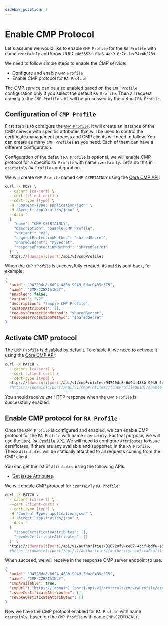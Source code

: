 ```yaml
---
sidebar_position: 7
---
```


# Enable CMP Protocol

Let's assume we would like to enable `CMP Profile` for the `RA Profile` with name `czertainly` and know UUID `e4d5552d-f1a6-4ac9-8c7c-7ec74c4b2739`.

We need to follow simple steps to enable the CMP service:
- Configure and enable `CMP Profile`
- Enable CMP protocol for `RA Profile`

The CMP service can be also enabled based on the `CMP Profile` configuration only if you select the default `RA Profile`. Then all request coming to the `CMP Profile` URL will be processed by the default `RA Profile`.

## Configuration of `CMP Profile`

First step is to configure the [`CMP Profile`](./cmp-profile.md). It will create an instance of the CMP service with specific attributes that will be used to control the certificate management process and CMP clients will need to follow. You can create as many `CMP Profiles` as you need. Each of them can have a different configuration.

Configuration of the default `RA Profile` is optional, we will enable CMP protocol for a specific `RA Profile` with name `czertainly`. Let's do this in `czertainly` `RA Profile` configuration.

We will create `CMP Profile` named `CMP-CZERTAINLY` using the [Core CMP API](/api/core-cmp/#operation/createCmpProfile):
```bash
curl -X POST \
  --cacert [ca-cert] \
  --cert [client-cert] \
  --cert-type [type] \
  -H "Content-Type: application/json" \
  -H "Accept: application/json" \
  --data '
  {
    "name": "CMP-CZERTAINLY",
    "description": "Sample CMP Profile",
    "variant": "v2",
    "requestProtectionMethod": "sharedSecret",
    "sharedSecret": "mySecret",
    "responseProtectionMethod": "sharedSecret"
  }' \
  https://[domain]:[port]/api/v1/cmpProfiles
```

When the `CMP Profile` is successfully created, its `uuid` is sent back, for example:
```json
{
  "uuid": "94720dc8-6d94-488b-9949-5dac0485c375",
  "name": "CMP-CZERTAINLY",
  "enabled": false,
  "variant": "v2",
  "description": "Sample CMP Profile",
  "customAttributes": [],
  "requestProtectionMethod": "sharedSecret",
  "responseProtectionMethod": "sharedSecret"
}
```

## Activate CMP protocol

The `CMP Profile` is disabled by default. To enable it, we need to activate it using the [Core CMP API](/api/core-cmp/#operation/editCmpProfile):
```bash
curl -X PATCH \
  --cacert [ca-cert] \
  --cert [client-cert] \
  --cert-type [type] \
  https://[domain]:[port]/api/v1/cmpProfiles/94720dc8-6d94-488b-9949-5dac0485c375/enable
  #https://[domain]:[port]/api/v1/cmpProfiles//{cmpProfileUuid}/enable
```

You should receive `204` HTTP response when the `CMP Profile` is successfully enabled.

## Enable CMP protocol for `RA Profile`

Once the `CMP Profile` is configured and enabled, we can enable CMP protocol for the `RA Profile` with name `czertainly`. For that purpose, we will use the [`Core RA Profile API`](/api/core-ra-profile/#operation/activateCmpForRaProfile). We will need to configure `Attributes` to issue certificates, if there are any available and supported in the `RA Profile`. These `Attributes` will be statically attached to all requests coming from the CMP client.

You can get the list of `Attributes` using the following APIs:
- [Get issue Attributes](/api/core-ra-profile/#operation/listIssueCertificateAttributes)

We will enable CMP protocol for `czertainly` `RA Profile`:
```bash
curl -X PATCH \
  --cacert [ca-cert] \
  --cert [client-cert] \
  --cert-type [type] \
  -H "Content-Type: application/json" \
  -H "Accept: application/json" \
  --data '
  {
    "issueCertificateAttributes": [],
    "revokeCertificateAttributes": []
  }' \
  https://[domain]:[port]/api/v1/authorities/316720f9-ce67-4ccf-bdf6-a81f49b39147/raProfiles/e4d5552d-f1a6-4ac9-8c7c-7ec74c4b2739/protocols/cmp/activate/94720dc8-6d94-488b-9949-5dac0485c375
  #https://[domain]:[port]/api/v1/authorities/{authorityUuid}/raProfiles/{raProfileUuid}/protocols/cmp/activate/{cmpProfileUuid}
```

When succeed, we will receive in the response CMP server endpoint to use:
```json
{
  "uuid": "94720dc8-6d94-488b-9949-5dac0485c375",
  "name": "CMP-CZERTAINLY",
  "cmpAvailable": true,
  "cmpUrl": "https://[domain]:[port]/api/v1/protocols/cmp/raProfile/czertainly",
  "issueCertificateAttributes": [],
  "revokeCertificateAttributes": []
}
```

Now we have the CMP protocol enabled for `RA Profile` with name `czertainly`, based on the `CMP Profile` with name `CMP-CZERTAINLY`.
